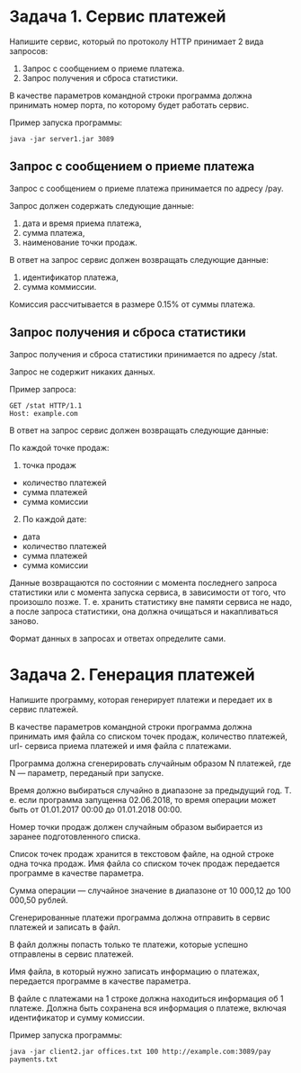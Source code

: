 #
# Задача 1. Сервис платежей
Напишите сервис, который по протоколу HTTP принимает 2 вида запросов:
1. Запрос с сообщением о приеме платежа.
2. Запрос получения и сброса статистики.

В качестве параметров командной строки программа должна принимать номер порта, по которому будет работать сервис.

Пример запуска программы:

    java -jar server1.jar 3089

## Запрос с сообщением о приеме платежа
Запрос с сообщением о приеме платежа принимается по адресу /pay.

Запрос должен содержать следующие данные:
1. дата и время приема платежа,
2. сумма платежа,
3. наименование точки продаж.

В ответ на запрос сервис должен возвращать следующие данные:
1. идентификатор платежа,
2. сумма коммиссии.

Комиссия рассчитывается в размере 0.15% от суммы платежа.

## Запрос получения и сброса статистики
Запрос получения и сброса статистики принимается по адресу /stat.

Запрос не содержит никаких данных. 

Пример запроса:

    GET /stat HTTP/1.1
    Host: example.com

В ответ на запрос сервис должен возвращать следующие данные:

По каждой точке продаж:
1. точка продаж
* количество платежей
* сумма платежей
* сумма комиссии
2. По каждой дате:
* дата
* количество платежей
* сумма платежей
* сумма комиссии

Данные возвращаются по состоянии с момента последнего запроса статистики или с момента запуска сервиса, в зависимости от того, что произошло позже. Т. е. хранить статистику вне памяти сервиса не надо, а после запроса статистики, она должна очищаться и накапливаться заново.

Формат данных в запросах и ответах определите сами.

# Задача 2. Генерация платежей
Напишите программу, которая генерирует платежи и передает их в сервис платежей.

В качестве параметров командной строки программа должна принимать имя файла со списком точек продаж, количество платежей, url- сервиса приема платежей и имя файла с платежами.

Программа должна сгенерировать случайным образом N платежей, где N — параметр, переданый при запуске.

Время должно выбираться случайно в диапазоне за предыдущий год. Т. е. если программа запущенна 02.06.2018, то время операции может быть от 01.01.2017 00:00 до 01.01.2018 00:00.

Номер точки продаж должен случайным образом выбирается из заранее подготовленного списка.

Список точек продаж хранится в текстовом файле, на одной строке одна точка продаж. Имя файла со списком точек продаж передается программе в качестве параметра.

Сумма операции — случайное значение в диапазоне от 10 000,12 до 100 000,50 рублей.

Сгенерированные платежи программа должна отправить в сервис платежей и записать в файл.

В файл должны попасть только те платежи, которые успешно отправлены в сервис платежей.

Имя файла, в который нужно записать информацию о платежах, передается программе в качестве параметра.

В файле с платежами на 1 строке должна находиться информация об 1 платеже. Должна быть сохранена вся информация о платеже, включая идентификатор и сумму комиссии.

Пример запуска программы:

    java -jar client2.jar offices.txt 100 http://example.com:3089/pay payments.txt
